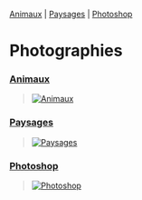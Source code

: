 [Animaux](/animaux#readme) | [Paysages](/paysages#readme) | [Photoshop](/photoshop#readme)

# Photographies

### [Animaux](/animaux#readme)
> [![Animaux](https://images.weserv.nl/?url=https://raw.githubusercontent.com/olivier3lanc/photographies/master/animaux/sauvages/img_4417_size_2560x1706.webp&output=webp&w=976&dpr=2&q=40)](/animaux#readme)

### [Paysages](/paysages#readme)
> [![Paysages](https://images.weserv.nl/?url=https://raw.githubusercontent.com/olivier3lanc/photographies/master/paysages/automne/lac_thuile_automne_mg_6008__mg_6012-5-images_size_3200x1600.webp&output=webp&w=976&dpr=2&q=40)](/paysages#readme)

### [Photoshop](/photoshop#readme)
> [![Photoshop](https://images.weserv.nl/?url=https://raw.githubusercontent.com/olivier3lanc/photographies/master/paysages/automne/lac_thuile_automne_mg_6008__mg_6012-5-images_size_3200x1600.webp&output=webp&w=976&dpr=2&q=40)](/photoshop#readme)







